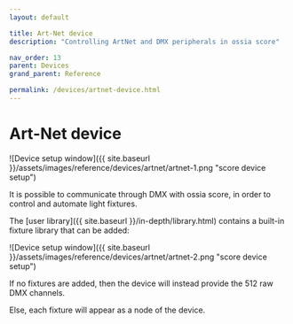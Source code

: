 ```yaml
---
layout: default

title: Art-Net device
description: "Controlling ArtNet and DMX peripherals in ossia score"

nav_order: 13
parent: Devices
grand_parent: Reference

permalink: /devices/artnet-device.html
---
```


# Art-Net device

![Device setup window]({{ site.baseurl }}/assets/images/reference/devices/artnet/artnet-1.png "score device setup")

It is possible to communicate through DMX with ossia score, in order to control and automate light fixtures.

The [user library]({{ site.baseurl }}/in-depth/library.html) contains a built-in fixture library that can be added:

![Device setup window]({{ site.baseurl }}/assets/images/reference/devices/artnet/artnet-2.png "score device setup")

If no fixtures are added, then the device will instead provide the 512 raw DMX channels.

Else, each fixture will appear as a node of the device.